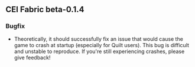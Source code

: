## CEI Fabric beta-0.1.4

### Bugfix
* Theoretically, it should successfully fix an issue that would cause the game to crash at startup (especially for Quilt users). This bug is difficult and unstable to reproduce. If you're still experiencing crashes, please give feedback!
